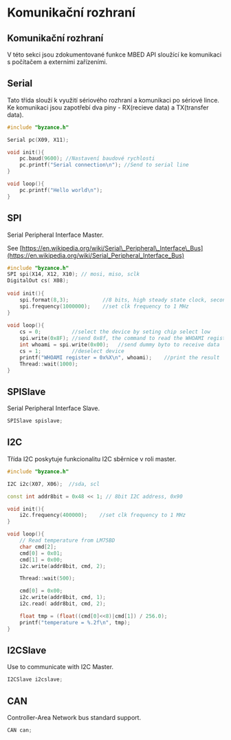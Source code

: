 # Komunikační rozhraní

## Komunikační rozhraní

V této sekci jsou zdokumentované funkce MBED API sloužící ke komunikaci s počítačem a externími zařízeními.

## Serial

Tato třída slouží k využití sériového rozhraní a komunikaci po sériové lince. Ke komunikaci jsou zapotřebí dva piny - RX\(recieve data\) a TX\(transfer data\).

```cpp
#include "byzance.h"

Serial pc(X09, X11);

void init(){
    pc.baud(9600); //Nastavení baudové rychlosti
    pc.printf("Serial connection\n"); //Send to serial line
}

void loop(){
    pc.printf("Hello world\n");
}
```

## SPI

Serial Peripheral Interface Master.

See [https://en.wikipedia.org/wiki/Serial\_Peripheral\_Interface\_Bus](https://en.wikipedia.org/wiki/Serial_Peripheral_Interface_Bus)

```cpp
#include "byzance.h"
SPI spi(X14, X12, X10); // mosi, miso, sclk
DigitalOut cs( X08);
​
void init(){
    spi.format(8,3);           //8 bits, high steady state clock, second edge capture
    spi.frequency(1000000);    //set clk frequency to 1 MHz
}
​
void loop(){     
    cs = 0;          //select the device by seting chip select low
    spi.write(0x8F); //send 0x8f, the command to read the WHOAMI register
    int whoami = spi.write(0x00);   //send dummy byto to receive data
    cs = 1;          //deselect device
    printf("WHOAMI register = 0x%X\n", whoami);    //print the result
    Thread::wait(1000);
}
```

## SPISlave

Serial Peripheral Interface Slave.

```cpp
SPISlave spislave;
```

## I2C

Třída I2C poskytuje funkcionalitu I2C sběrnice v roli master. 

```cpp
#include "byzance.h"

I2C i2c(X07, X06);	//sda, scl

const int addr8bit = 0x48 << 1; // 8bit I2C address, 0x90

void init(){
    i2c.frequency(400000);    //set clk frequency to 1 MHz
}

void loop(){
	// Read temperature from LM75BD
	char cmd[2];
	cmd[0] = 0x01;
	cmd[1] = 0x00;
	i2c.write(addr8bit, cmd, 2);

	Thread::wait(500);

	cmd[0] = 0x00;
	i2c.write(addr8bit, cmd, 1);
	i2c.read( addr8bit, cmd, 2);

	float tmp = (float((cmd[0]<<8)|cmd[1]) / 256.0);
	printf("temperature = %.2f\n", tmp);
}
```

## I2CSlave

Use to communicate with I2C Master.

```cpp
I2CSlave i2cslave;
```

## CAN

Controller-Area Network bus standard support.

```cpp
CAN can;
```

